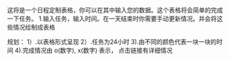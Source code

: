 这将是一个日程定制表格，你可以在其中输入您的数据。这个表格将会简单的完成一下任务。
1.输入任务，输入时间。在一天结束时你需要手动更新情况。并会将这些情况绘制成表格


规划：
1）.以表格形式呈现
2）.任务为24小时
3).由不同的颜色代表一块一块的时间
4).完成情况由 o(数字), x(数字) 表示， 点击链接有详细情况
